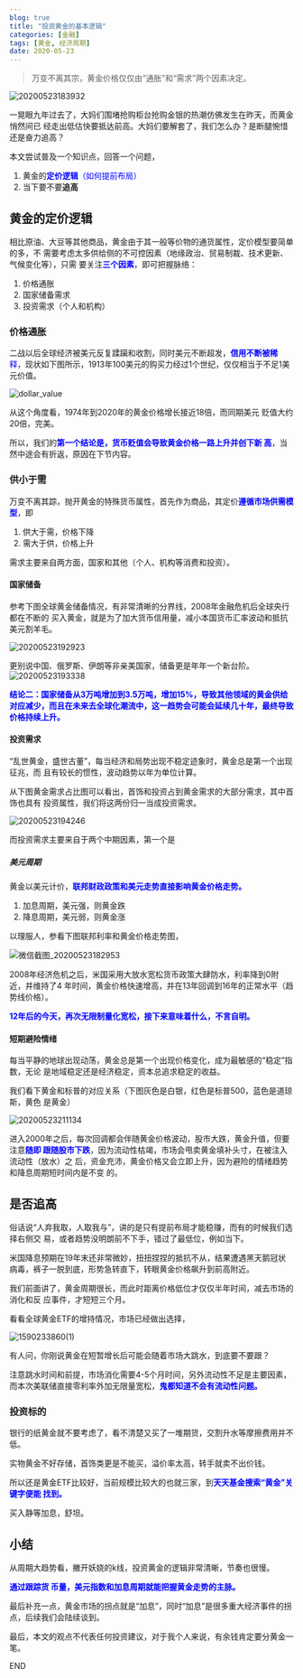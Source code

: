```yaml
---
blog: true
title: "投资黄金的基本逻辑"
categories: [金融]
tags: [黄金, 经济周期]
date: 2020-05-23
---
```


> 万变不离其宗，黄金价格仅仅由“通胀”和“需求”两个因素决定。

![20200523183932](https://52etf.oss-cn-beijing.aliyuncs.com/picgo/20200523183932.png)

一晃眼九年过去了，大妈们围堵抢购柜台抢购金银的热潮仿佛发生在昨天，而黄金悄然间已
经走出低估快要抵达前高。大妈们要解套了，我们怎么办？是断腿惋惜还是奋力追高？

本文尝试普及一个知识点，回答一个问题，
1. 黄金的<font color=blue>**定价逻辑**（如何提前布局）</font>
2. 当下要不要**追高**

## 黄金的定价逻辑
相比原油、大豆等其他商品，黄金由于其一般等价物的通货属性，定价模型要简单的多，不
需要考虑太多供给侧的不可控因素（地缘政治、贸易制裁、技术更新、气候变化等），只需
要关注<font color=blue>**三个因素**</font>，即可把握脉络：

1. 价格通胀
2. 国家储备需求
3. 投资需求（个人和机构）

### 价格通胀

二战以后全球经济被美元反复蹂躏和收割，同时美元不断超发，<font color=blue>**信用不断被稀**
释</font>，现状如下图所示，1913年100美元的购买力经过1个世纪，仅仅相当于不足1美元价值。

![dollar_value](https://52etf.oss-cn-beijing.aliyuncs.com/picgo/dollar_value.jpg)

从这个角度看，1974年到2020年的黄金价格增长接近18倍，而同期美元
贬值大约20倍，完美。

所以，我们的<font color=blue>**第一个结论是，货币贬值会导致黄金价格一路上升并创下新
高**</font>，当然中途会有折返，原因在下节内容。

### 供小于需
万变不离其踪，抛开黄金的特殊货币属性，首先作为商品，其定价<font color=blue>**遵循市场供需模型**</font>，即

1. 供大于需，价格下降
2. 需大于供，价格上升

需求主要来自两方面，国家和其他（个人、机构等消费和投资）。

#### 国家储备

参考下图全球黄金储备情况，有非常清晰的分界线，2008年金融危机后全球央行都在不断的
买入黄金，就是为了加大货币信用量，减小本国货币汇率波动和抵抗美元割羊毛。

![20200523192923](https://52etf.oss-cn-beijing.aliyuncs.com/picgo/20200523192923.png)

更别说中国、俄罗斯、伊朗等非亲美国家，储备更是年年一个新台阶。
![20200523193338](https://52etf.oss-cn-beijing.aliyuncs.com/picgo/20200523193338.png)

<font color=blue>**结论二：国家储备从3万吨增加到3.5万吨，增加15%，导致其他领域的黄金供给对应减少，而且在未来去全球化潮流中，这一趋势会可能会延续几十年，最终导致价格持续上升。​**</font>

#### 投资需求
“乱世黄金，盛世古董”，每当经济和局势出现不稳定迹象时，黄金总是第一个出现征兆，而
且有较长的惯性，波动趋势以年为单位计算。

从下图黄金需求占比图可以看出，首饰和投资占到黄金需求的大部分需求，其中首饰也具有
投资属性，我们将这两份归一当成投资需求。

![20200523194246](https://52etf.oss-cn-beijing.aliyuncs.com/picgo/20200523194246.png)

而投资需求主要来自于两个中期因素，第一个是

##### 美元周期

黄金以美元计价，<font color=blue>**联邦财政政策和美元走势直接影响黄金价格走势。**</font>

1. 加息周期，美元强，则黄金跌
2. 降息周期，美元弱，则黄金涨

以理服人，参看下图联邦利率和黄金价格走势图，

![微信截图_20200523182953](https://52etf.oss-cn-beijing.aliyuncs.com/picgo/微信截图_20200523182953.png)


2008年经济危机之后，米国采用大放水宽松货币政策大肆防水，利率降到0附近，并维持了4
年时间，黄金价格快速增高，并在13年回调到16年的正常水平（趋势线价格）。

<font color=blue>**12年后的今天，再次无限制量化宽松，接下来意味着什么，不言自明。**</font>

#### 短期避险情绪
每当平静的地球出现动荡，黄金总是第一个出现价格变化，成为最敏感的“稳定”指数，无论
是地域稳定还是经济稳定，资本总追求稳定的收益。

我们看下黄金和标普的对应关系（下图灰色是白银，红色是标普500，蓝色是道琼斯，黄色
是黄金）

![20200523211134](https://52etf.oss-cn-beijing.aliyuncs.com/picgo/20200523211134.png)

进入2000年之后，每次回调都会伴随黄金价格波动，股市大跌，黄金升值，但要注意<font color=blue>**随即
跟随股市下跌**</font>，因为流动性枯竭，市场会甩卖黄金填补头寸，在被注入流动性（放水）之
后，资金充沛，黄金价格又会立即上升，因为避险的情绪趋势和降息周期短时间内是不变
的。


## 是否追高
俗话说“人弃我取，人取我与”，讲的是只有提前布局才能稳赚，而有的时候我们选择右侧交
易，或者趋势没明朗前不下手，错过了最低位，例如当下。

米国降息预期在19年末还非常微妙，扭扭捏捏的抵抗不从，结果遭遇黑天鹅冠状病毒，裤子一脱到底，形势急转直下，转眼黄金价格飙升到前高附近。

我们前面讲了，黄金周期很长，而此时距离价格低位才仅仅半年时间，减去市场的消化和反
应事件，才短短三个月。

看看全球黄金ETF的增持情况，市场已经做出选择，

![1590233860(1)](https://52etf.oss-cn-beijing.aliyuncs.com/picgo/1590233860(1).png)

有人问，你刚说黄金在短暂增长后可能会随着市场大跳水，到底要不要跟？

注意跳水时间和前提，市场消化需要4-5个月时间，另外流动性不足是主要因素，而本次美联储直接零利率外加无限量宽松，<font color=blue>**鬼都知道不会有流动性问题。**</font>

### 投资标的
银行的纸黄金就不要考虑了，看不清楚又买了一堆期货，交割升水等摩擦费用并不低。

实物黄金不好存储，首饰类更是不能买，溢价率太高，转手就卖不出价钱。

所以还是黄金ETF比较好，当前规模比较大的也就三家，到<font color=blue>**天天基金搜索“黄金”关键字便能
找到。**</font>

买入静等加息，舒坦。

## 小结
从周期大趋势看，撇开妖娆的k线，投资黄金的逻辑非常清晰，节奏也很慢。

<font color=blue>**通过跟踪货
币量，美元指数和加息周期就能把握黄金走势的主脉。**</font>

最后补充一点，黄金市场的拐点就是“加息”，同时“加息”是很多重大经济事件的拐点，后续我们会陆续谈到。

最后，本文的观点不代表任何投资建议，对于我个人来说，有余钱肯定要分黄金一笔。

END




